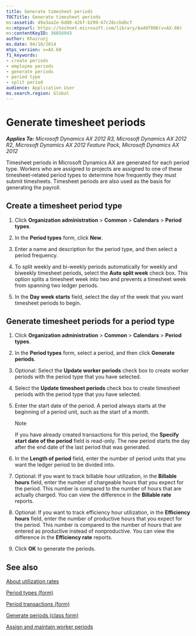```yaml
---
title: Generate timesheet periods
TOCTitle: Generate timesheet periods
ms:assetid: 49a3aa2e-6d08-42bf-b299-67c28ccbdbcf
ms:mtpsurl: https://technet.microsoft.com/library/Aa497006(v=AX.60)
ms:contentKeyID: 36056943
author: Khairunj
ms.date: 04/18/2014
mtps_version: v=AX.60
f1_keywords:
- create periods
- employee periods
- generate periods
- period type
- split period
audience: Application User
ms.search.region: Global
---
```


# Generate timesheet periods 


_**Applies To:** Microsoft Dynamics AX 2012 R3, Microsoft Dynamics AX 2012 R2, Microsoft Dynamics AX 2012 Feature Pack, Microsoft Dynamics AX 2012_

Timesheet periods in Microsoft Dynamics AX are generated for each period type. Workers who are assigned to projects are assigned to one of these timesheet-related period types to determine how frequently they must submit timesheets. Timesheet periods are also used as the basis for generating the payroll.

## Create a timesheet period type

1.  Click **Organization administration** \> **Common** \> **Calendars** \> **Period types**.

2.  In the **Period types** form, click **New**.

3.  Enter a name and description for the period type, and then select a period frequency.

4.  To split weekly and bi-weekly periods automatically for weekly and biweekly timesheet periods, select the **Auto split week** check box. This option splits a timesheet week into two and prevents a timesheet week from spanning two ledger periods.

5.  In the **Day week starts** field, select the day of the week that you want timesheet periods to begin.

## Generate timesheet periods for a period type

1.  Click **Organization administration** \> **Common** \> **Calendars** \> **Period types**.

2.  In the **Period types** form, select a period, and then click **Generate periods**.

3.  Optional: Select the **Update worker periods** check box to create worker periods with the period type that you have selected.

4.  Select the **Update timesheet periods** check box to create timesheet periods with the period type that you have selected.

5.  Enter the start date of the period. A period always starts at the beginning of a period unit, such as the start of a month.
    

    > [!NOTE]
    > <P>If you have already created transactions for this period, the <STRONG>Specify start date of the period</STRONG> field is read-only. The new period starts the day after the end date of the last period that was generated.</P>



6.  In the **Length of period** field, enter the number of period units that you want the ledger period to be divided into.

7.  Optional: If you want to track billable hour utilization, in the **Billable hours** field, enter the number of chargeable hours that you expect for the period. This number is compared to the number of hours that are actually charged. You can view the difference in the **Billable rate** reports.

8.  Optional: If you want to track efficiency hour utilization, in the **Efficiency hours** field, enter the number of productive hours that you expect for the period. This number is compared to the number of hours that are entered as productive instead of nonproductive. You can view the difference in the **Efficiency rate** reports.

9.  Click **OK** to generate the periods.

## See also

[About utilization rates](about-utilization-rates.md)

[Period types (form)](https://technet.microsoft.com/library/aa586707\(v=ax.60\))

[Period transactions (form)](https://technet.microsoft.com/library/aa558283\(v=ax.60\))

[Generate periods (class form)](https://technet.microsoft.com/library/aa557965\(v=ax.60\))

[Assign and maintain worker periods](assign-and-maintain-worker-periods.md)

  



